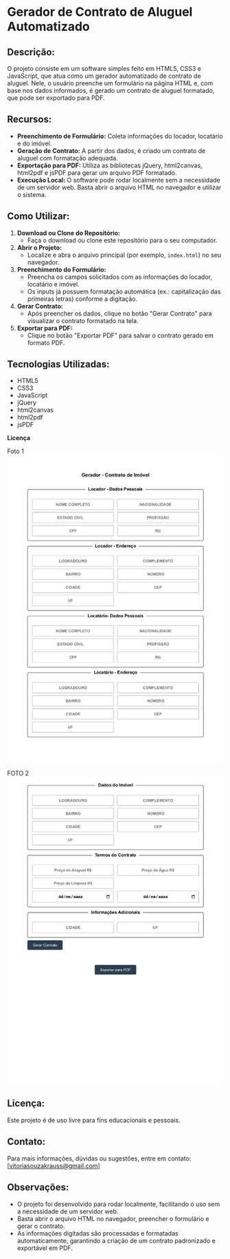 Gerador de Contrato de Aluguel Automatizado
===========================================

Descrição:
----------
O projeto consiste em um software simples feito em HTML5, CSS3 e JavaScript, que atua como um gerador automatizado de contrato de aluguel. Nele, o usuário preenche um formulário na página HTML e, com base nos dados informados, é gerado um contrato de aluguel formatado, que pode ser exportado para PDF.

Recursos:
---------
- **Preenchimento de Formulário:** Coleta informações do locador, locatário e do imóvel.
- **Geração de Contrato:** A partir dos dados, é criado um contrato de aluguel com formatação adequada.
- **Exportação para PDF:** Utiliza as bibliotecas jQuery, html2canvas, html2pdf e jsPDF para gerar um arquivo PDF formatado.
- **Execução Local:** O software pode rodar localmente sem a necessidade de um servidor web. Basta abrir o arquivo HTML no navegador e utilizar o sistema.

Como Utilizar:
--------------
1. **Download ou Clone do Repositório:**
   - Faça o download ou clone este repositório para o seu computador.
2. **Abrir o Projeto:**
   - Localize e abra o arquivo principal (por exemplo, `index.html`) no seu navegador.
3. **Preenchimento do Formulário:**
   - Preencha os campos solicitados com as informações do locador, locatário e imóvel.
   - Os inputs já possuem formatação automática (ex.: capitalização das primeiras letras) conforme a digitação.
4. **Gerar Contrato:**
   - Após preencher os dados, clique no botão "Gerar Contrato" para visualizar o contrato formatado na tela.
5. **Exportar para PDF:**
   - Clique no botão "Exportar PDF" para salvar o contrato gerado em formato PDF.

Tecnologias Utilizadas:
-----------------------
- HTML5
- CSS3
- JavaScript
- jQuery
- html2canvas
- html2pdf
- jsPDF

__Licença__

Foto 1
![FOTO1](https://github.com/vitoriasouzakrauss/vitoriasouzakrauss.github.io/blob/main/assets/data/Contrato%20de%20Aluguel.jpeg)

FOTO 2
![FOTO2](https://github.com/vitoriasouzakrauss/vitoriasouzakrauss.github.io/blob/main/assets/data/Contrato%20de%20Aluguel001.jpeg)

Licença:
--------
Este projeto é de uso livre para fins educacionais e pessoais.

Contato:
--------
Para mais informações, dúvidas ou sugestões, entre em contato:
[vitoriasouzakrauss@gmail.com]

Observações:
------------
- O projeto foi desenvolvido para rodar localmente, facilitando o uso sem a necessidade de um servidor web.
- Basta abrir o arquivo HTML no navegador, preencher o formulário e gerar o contrato.
- As informações digitadas são processadas e formatadas automaticamente, garantindo a criação de um contrato padronizado e exportável em PDF.

